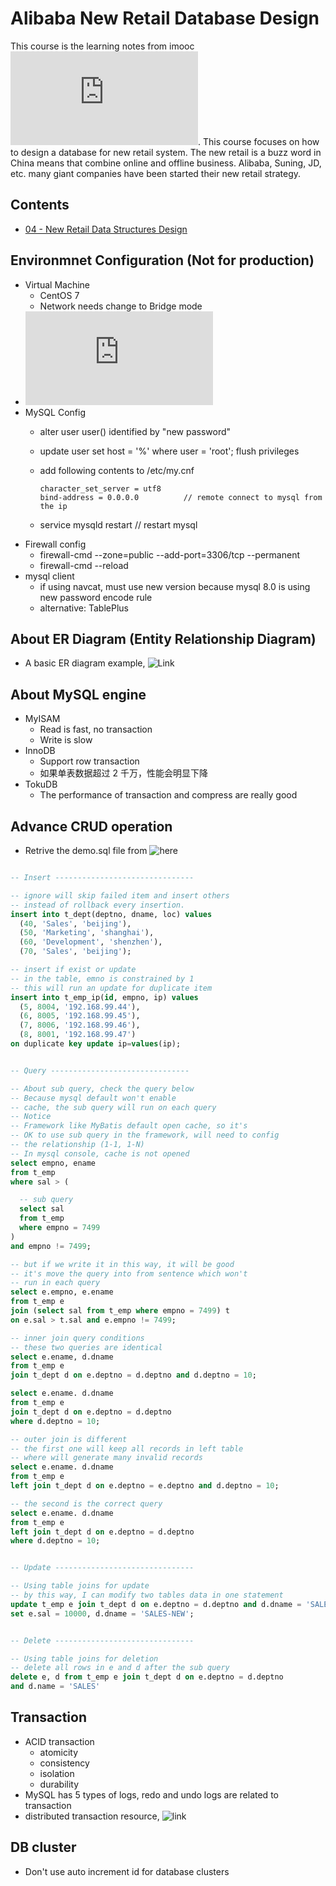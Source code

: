 # Alibaba New Retail Database Design

This course is the learning notes from imooc ![阿里新零售数据库设计与实践](https://coding.imooc.com/learn/list/353.html). This course focuses on how to design a database for new retail system. The new retail is a buzz word in China means that combine online and offline business. Alibaba, Suning, JD, etc. many giant companies have been started their new retail strategy.

## Contents

- [04 - New Retail Data Structures Design](04-new-retail-data-structures-design/README.md)

## Environmnet Configuration (Not for production)

- Virtual Machine
  - CentOS 7
  - Network needs change to Bridge mode
- ![Install MySQL](https://coding.imooc.com/lesson/353.html#mid=26319)
- MySQL Config
  - alter user user() identified by "new password"
  - update user set host = '%' where user = 'root'; flush privileges
  - add following contents to /etc/my.cnf

    ```config
    character_set_server = utf8
    bind-address = 0.0.0.0          // remote connect to mysql from the ip
    ```

  - service mysqld restart          // restart mysql
- Firewall config
  - firewall-cmd --zone=public --add-port=3306/tcp --permanent
  - firewall-cmd --reload
- mysql client
  - if using navcat, must use new version because mysql 8.0 is using new password encode rule
  - alternative: TablePlus

## About ER Diagram (Entity Relationship Diagram)

- A basic ER diagram example, ![Link](https://www.lucidchart.com/invitations/accept/5435fd7d-26a8-443e-93da-627e93becbc7)

## About MySQL engine

- MyISAM
  - Read is fast, no transaction
  - Write is slow
- InnoDB
  - Support row transaction
  - 如果单表数据超过 2 千万，性能会明显下降
- TokuDB
  - The performance of transaction and compress are really good

## Advance CRUD operation

- Retrive the demo.sql file from ![here](https://git.imooc.com/coding-353/document)

```sql

-- Insert -------------------------------

-- ignore will skip failed item and insert others
-- instead of rollback every insertion.
insert into t_dept(deptno, dname, loc) values
  (40, 'Sales', 'beijing'),
  (50, 'Marketing', 'shanghai'),
  (60, 'Development', 'shenzhen'),
  (70, 'Sales', 'beijing');

-- insert if exist or update
-- in the table, emno is constrained by 1
-- this will run an update for duplicate item
insert into t_emp_ip(id, empno, ip) values
  (5, 8004, '192.168.99.44'),
  (6, 8005, '192.168.99.45'),
  (7, 8006, '192.168.99.46'),
  (8, 8001, '192.168.99.47')
on duplicate key update ip=values(ip);


-- Query -------------------------------

-- About sub query, check the query below
-- Because mysql default won't enable
-- cache, the sub query will run on each query
-- Notice
-- Framework like MyBatis default open cache, so it's
-- OK to use sub query in the framework, will need to config
-- the relationship (1-1, 1-N)
-- In mysql console, cache is not opened
select empno, ename
from t_emp
where sal > (

  -- sub query
  select sal
  from t_emp
  where empno = 7499
)
and empno != 7499;

-- but if we write it in this way, it will be good
-- it's move the query into from sentence which won't
-- run in each query
select e.empno, e.ename
from t_emp e
join (select sal from t_emp where empno = 7499) t
on e.sal > t.sal and e.empno != 7499;

-- inner join query conditions
-- these two queries are identical
select e.ename, d.dname
from t_emp e
join t_dept d on e.deptno = d.deptno and d.deptno = 10;

select e.ename. d.dname
from t_emp e
join t_dept d on e.deptno = d.deptno
where d.deptno = 10;

-- outer join is different
-- the first one will keep all records in left table
-- where will generate many invalid records
select e.ename. d.dname
from t_emp e
left join t_dept d on e.deptno = e.deptno and d.deptno = 10;

-- the second is the correct query
select e.ename. d.dname
from t_emp e
left join t_dept d on e.deptno = d.deptno
where d.deptno = 10;


-- Update -------------------------------

-- Using table joins for update
-- by this way, I can modify two tables data in one statement
update t_emp e join t_dept d on e.deptno = d.deptno and d.dname = 'SALES'
set e.sal = 10000, d.dname = 'SALES-NEW';


-- Delete -------------------------------

-- Using table joins for deletion
-- delete all rows in e and d after the sub query
delete e, d from t_emp e join t_dept d on e.deptno = d.deptno
and d.name = 'SALES'

```

## Transaction

- ACID transaction
  - atomicity
  - consistency
  - isolation
  - durability
- MySQL has 5 types of logs, redo and undo logs are related to transaction
- distributed transaction resource, ![link](https://juejin.im/post/5b5a0bf9f265da0f6523913b)


## DB cluster

- Don't use auto increment id for database clusters
